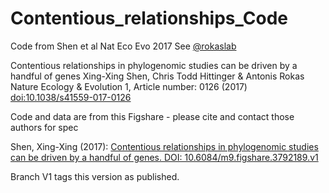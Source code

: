 # Contentious_relationships_Code
Code from Shen et al Nat Eco Evo 2017 See [@rokaslab](https://twitter.com/rokaslab)

Contentious relationships in phylogenomic studies can be driven by a handful of genes
Xing-Xing Shen, Chris Todd Hittinger & Antonis Rokas
Nature Ecology & Evolution 1, Article number: 0126 (2017)
[doi:10.1038/s41559-017-0126](http://dx.doi.org/10.1038/s41559-017-0126)

Code and data are from this Figshare - please cite and contact those authors for spec

Shen, Xing-Xing (2017): [Contentious relationships in phylogenomic studies can be driven by a handful of genes. DOI: 10.6084/m9.figshare.3792189.v1](https://doi.org/10.6084/m9.figshare.3792189.v1)

Branch V1 tags this version as published.
